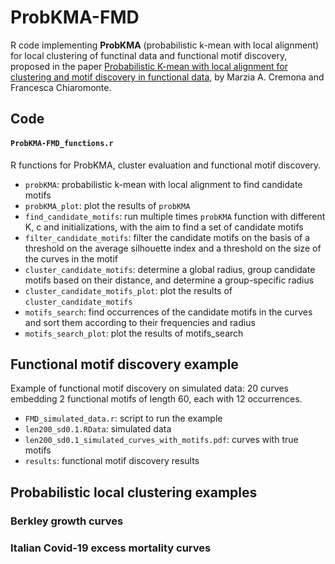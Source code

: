 # ProbKMA-FMD

R code implementing **ProbKMA** (probabilistic k-mean with local alignment) for local clustering of functinal data and functional motif discovery, proposed in the paper [Probabilistic K-mean with local alignment for clustering and motif discovery in functional data](https://arxiv.org/abs/1808.04773), by Marzia A. Cremona and Francesca Chiaromonte. 


## Code

#### `ProbKMA-FMD_functions.r`
R functions for ProbKMA, cluster evaluation and functional motif discovery.
- `probKMA`: probabilistic k-mean with local alignment to find candidate motifs
- `probKMA_plot`: plot the results of `probKMA`
- `find_candidate_motifs`: run multiple times `probKMA` function with different K, c and initializations, with the aim to find a set of candidate motifs
- `filter_candidate_motifs`: filter the candidate motifs on the basis of a threshold on the average silhouette index and a threshold on the size of the curves in the motif
- `cluster_candidate_motifs`: determine a global radius, group candidate motifs based on their distance, and determine a group-specific radius
- `cluster_candidate_motifs_plot`: plot the results of `cluster_candidate_motifs`
- `motifs_search`: find occurrences of the candidate motifs in the curves and sort them according to their frequencies and radius
- `motifs_search_plot`: plot the results of motifs_search


## Functional motif discovery example
Example of functional motif discovery on simulated data: 20 curves embedding 2 functional motifs of length 60, each with 12 occurrences. 
- `FMD_simulated_data.r`: script to run the example
- `len200_sd0.1.RData`: simulated data
- `len200_sd0.1_simulated_curves_with_motifs.pdf`: curves with true motifs
- `results`: functional motif discovery results

## Probabilistic local clustering examples

### Berkley growth curves

### Italian Covid-19 excess mortality curves
